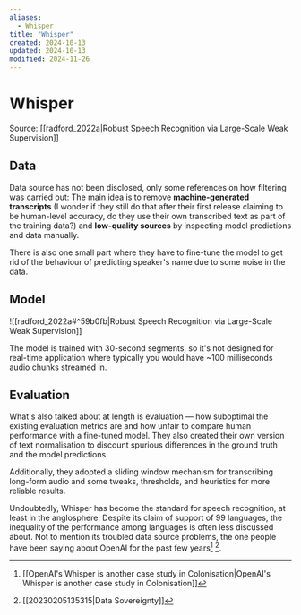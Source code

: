 ```yaml
---
aliases:
  - Whisper
title: "Whisper"
created: 2024-10-13
updated: 2024-10-13
modified: 2024-11-26
---
```


# Whisper

Source: [[radford_2022a|Robust Speech Recognition via Large-Scale Weak Supervision]]

## Data

Data source has not been disclosed, only some references on how filtering was carried out: The main idea is to remove **machine-generated transcripts** (I wonder if they still do that after their first release claiming to be human-level accuracy, do they use their own transcribed text as part of the training data?) and **low-quality sources** by inspecting model predictions and data manually.

There is also one small part where they have to fine-tune the model to get rid of the behaviour of predicting speaker's name due to some noise in the data.

## Model

![[radford_2022a#^59b0fb|Robust Speech Recognition via Large-Scale Weak Supervision]]

The model is trained with 30-second segments, so it's not designed for real-time application where typically you would have ~100 milliseconds audio chunks streamed in.

## Evaluation

What's also talked about at length is evaluation — how suboptimal the existing evaluation metrics are and how unfair to compare human performance with a fine-tuned model. They also created their own version of text normalisation to discount spurious differences in the ground truth and the model predictions.

Additionally, they adopted a sliding window mechanism for transcribing long-form audio and some tweaks, thresholds, and heuristics for more reliable results.

Undoubtedly, Whisper has become the standard for speech recognition, at least in the anglosphere. Despite its claim of support of 99 languages, the inequality of the performance among languages is often less discussed about. Not to mention its troubled data source problems, the one people have been saying about OpenAI for the past few years[^1] [^2].

[^1]: [[OpenAI's Whisper is another case study in Colonisation|OpenAI's Whisper is another case study in Colonisation]]
[^2]: [[20230205135315|Data Sovereignty]]